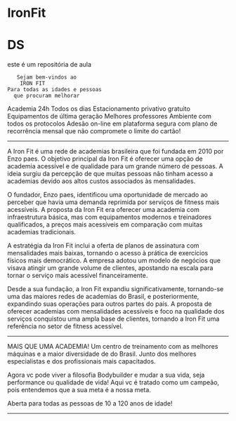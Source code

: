 # IronFit
# DS
este é um repositória de aula


	   Sejam bem-vindos ao
		IRON FIT 
	Para todas as idades e pessoas
	  que procuram melhorar
	






Academia 24h
Todos os dias
Estacionamento privativo gratuito
Equipamentos de última geração
Melhores professores
Ambiente com todos os protocolos
Adesão on-line em plataforma segura com plano de recorrência mensal que não compromete o limite do cartão!


----------------

A Iron Fit é uma rede de academias brasileira que foi fundada em 2010 por Enzo paes. O objetivo principal da Iron Fit é oferecer uma opção de academia acessível e de qualidade para um grande número de pessoas. A ideia surgiu da percepção de que muitas pessoas não tinham acesso a academias devido aos altos custos associados às mensalidades.

O fundador, Enzo paes, identificou uma oportunidade de mercado ao perceber que havia uma demanda reprimida por serviços de fitness mais acessíveis. A proposta da Iron Fit era oferecer uma academia com infraestrutura básica, mas com equipamentos modernos e treinadores qualificados, a preços mais acessíveis em comparação com muitas academias tradicionais.

A estratégia da Iron Fit inclui a oferta de planos de assinatura com mensalidades mais baixas, tornando o acesso à prática de exercícios físicos mais democrático. A empresa adotou um modelo de negócios que visava atingir um grande volume de clientes, apostando na escala para tornar o serviço mais acessível financeiramente.

Desde a sua fundação, a Iron Fit expandiu significativamente, tornando-se uma das maiores redes de academias do Brasil, e posteriormente, expandindo suas operações para outros partes do país. A proposta de oferecer academias com mensalidades acessíveis e foco na qualidade dos serviços conquistou uma ampla base de clientes, tornando a Iron Fit uma referência no setor de fitness acessível.


----------------


MAIS QUE UMA ACADEMIA!
Um centro de treinamento com as melhores máquinas e a maior diversidade de do Brasil. Junto dos melhores especialistas e dos profissionais mais capacitados.

Agora vc pode viver a filosofia Bodybuilder e mudar a sua vida, seja performance ou qualidade de vida! Aqui vc é tratado como um campeão, pois entendemos que a sua meta é a nossa meta.

Aberta para todas as pessoas de 10 a 120 anos de idade!

----------------

